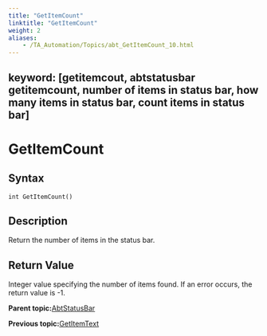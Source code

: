 ```yaml
--- 
title: "GetItemCount"
linktitle: "GetItemCount"
weight: 2
aliases: 
    - /TA_Automation/Topics/abt_GetItemCount_10.html
---
```

keyword: [getitemcout, abtstatusbar getitemcount, number of items in status bar, how many items in status bar, count items in status bar]
---

# GetItemCount

## Syntax

`int GetItemCount()`

## Description

Return the number of items in the status bar.

## Return Value

Integer value specifying the number of items found. If an error occurs, the return value is -1.

**Parent topic:**[AbtStatusBar](/TA_Automation/Topics/abt_AbtStatusBar.html)

**Previous topic:**[GetItemText](/TA_Automation/Topics/abt_GetItemText_10.html)

